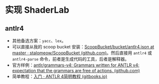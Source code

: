 # 实现 ShaderLab

## antlr4

- 其他备选方案：`yacc`、`lex`。
- 可以直接从我的 scoop bucket 安装：[ScoopBucket/bucket/antlr4.json at master · stalomeow/ScoopBucket (github.com)](https://github.com/stalomeow/ScoopBucket/blob/master/bucket/antlr4.json)。然后直接用 `antlr4` 或 `antlr4-parse` 命令，前者是生成代码的工具，后者是解释器。
- 官方样例：[antlr/grammars-v4: Grammars written for ANTLR v4; expectation that the grammars are free of actions. (github.com)](https://github.com/antlr/grammars-v4)
- 简单教程：[入门 · ANTLR 4简明教程 (gitbooks.io)](https://wizardforcel.gitbooks.io/antlr4-short-course/content/getting-started.html)
